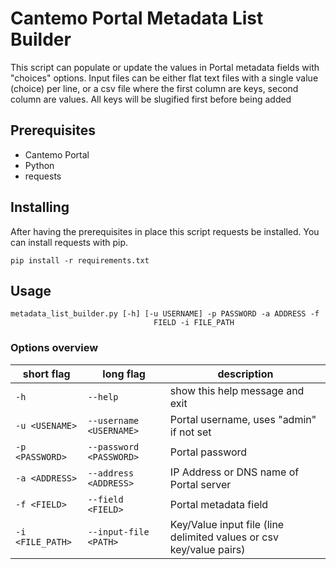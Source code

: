 # Cantemo Portal Metadata List Builder

This script can populate or update the values in Portal metadata fields with "choices" options.  Input files can be either flat text files with a single value (choice) per line, or a csv file where the first column are keys, second column are values.  All keys will be slugified first before being added

## Prerequisites

  - Cantemo Portal
  - Python
  - requests

## Installing

After having the prerequisites in place this script requests be installed. You can
install requests with pip.

```
pip install -r requirements.txt
```

## Usage

```
metadata_list_builder.py [-h] [-u USERNAME] -p PASSWORD -a ADDRESS -f
                                FIELD -i FILE_PATH
```

### Options overview

| short flag | long flag | description |
| ------ | ------ | ------ |
|  `-h` | `--help`  | show this help message and exit |
|  `-u <USENAME>` | `--username <USERNAME>` | Portal username, uses "admin" if not set |
|  `-p <PASSWORD>` | `--password <PASSWORD>` | Portal password |
|  `-a <ADDRESS>` | `--address <ADDRESS>` | IP Address or DNS name of Portal server|
|  `-f <FIELD>` | `--field <FIELD>` | Portal metadata field |
|  `-i <FILE_PATH>` | `--input-file <PATH>` | Key/Value input file (line delimited values or csv key/value pairs)|
